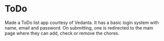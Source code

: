 # ToDo
Made a ToDo list app courtesy of Vedanta. 
It has a basic login system with name, email and password.
On submitting, one is redirected to the main page where they can add, check or remove the chores.
